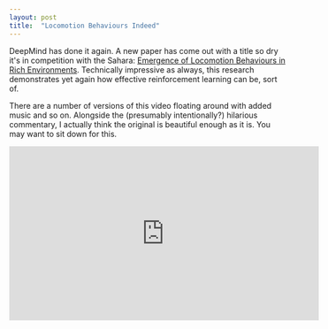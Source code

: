 ```yaml
---
layout: post
title:  "Locomotion Behaviours Indeed"
---
```


DeepMind has done it again. A new paper has come out with a title so dry it's in
competition with the Sahara:
[Emergence of Locomotion Behaviours in Rich Environments](https://arxiv.org/abs/1707.02286).
Technically impressive as always, this research demonstrates yet again how
effective reinforcement learning can be, sort of.

There are a number of versions of this video floating around with added
music and so on. Alongside the (presumably intentionally?) hilarious commentary,
I actually think the original is beautiful enough as it is. You may want to sit
down for this.

<iframe width="560" height="315" src="https://www.youtube.com/embed/hx_bgoTF7bs" frameborder="0" allow="accelerometer; autoplay; encrypted-media; gyroscope; picture-in-picture" allowfullscreen></iframe>
